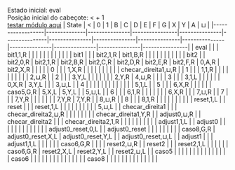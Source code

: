 Estado inicial: eval<br>
Posição inicial do cabeçote: < + 1 <br>
[testar módulo aqui](https://github.com/SauloSamps/TimeCalculator/blob/main/caso%205/2.txt)
| State            | <            | 0             | 1              | B             | C             | D             | E             | F             | G             | X             | Y             | A             | ⊔             |
|------------------|--------------|---------------|----------------|---------------|---------------|---------------|---------------|---------------|---------------|---------------|---------------|---------------|----------------|
| eval             |              |               | bit1,1,R       |               |               |               |               |               |               |               |               |               |                |
| bit1             |              |               | bit2,1,R       | bit1,B,R       |               |               |               |               |               |               |               |               |                |
| bit2             |              | bit2,0,R      | bit2,1,R       | bit2,B,R       | bit2,C,R       | bit2,D,R       | bit2,E,R       | bit2,F,R       | 0,A,R         | bit2,X,R       |               |               |                |
| 0                |              |               | 1,X,R          |               |               |               |               |               |               |               |               |               | checar_direita1,⊔,R |
| 1                |              |               | 1,1,R          |               |               |               |               |               |               |               |               |               | 2,⊔,R         |
| 2                |              |               | 3,Y,L          |               |               |               |               |               |               | 2,Y,R         | 4,⊔,R         |               |                |
| 3                |              |               | 3,1,L          |               |               |               |               |               | 0,X,R         | 3,Y,L         |               |               | 3,⊔,L         |
| 4                |              |               |                |               |               |               |               |               |               |               |               |               | 5,1,L         |
| 5                |              |               | 6,X,R          |               |               |               |               |               | caso5,G,R     | 5,X,L         | 5,Y,L         |               | 5,⊔,L         |
| 6                |              |               | 6,1,R          |               |               |               |               |               |               | 6,X,R         |               |               | 7,⊔,R         |
| 7                |              |               | 7,Y,R          |               |               |               |               |               |               | 7,Y,R         | 7,Y,R         |               | 8,⊔,R         |
| 8                |              |               | 8,1,R          |               |               |               |               |               |               |               |               |               | reset,1,L     |
| reset            |              |               | reset,1,L      |               |               |               |               |               |               |               |               |               | 5,⊔,L         |
| checar_direita1  |              |               | checar_direita2,⊔,R |               |               |               |               |               |               |               | checar_direita1,Y,R |               | adjust0,⊔,R   |
| checar_direita2  |              |               | checar_direita2,1,R |               |               |               |               |               |               |               |               |               | adjust1,1,L   |
| adjust0          |              |               |                |               |               |               |               |               |               |               |               |               | adjust0_reset,0,L |
| adjust0_reset    |              |               |                |               |               |               |               |               | caso8,G,R     | adjust0_reset,X,L | adjust0_reset,Y,L |               | adjust0_reset,⊔,L |
| adjust1          |              |               | adjust1,1,L    |               |               |               |               |               | caso6,G,R     |               |               |               | reset2,⊔,R    |
| reset2           |              |               | reset2,1,L     |               |               |               |               |               | caso6,G,R     | reset2,X,L    | reset2,Y,L    |               | reset2,⊔,L    |
| caso5            |              |               |                |               |               |               |               |               |               |               |               |               |                |
| caso6            |              |               |                |               |               |               |               |               |               |               |               |               |                |
| caso8            |              |               |                |               |               |               |               |               |               |               |               |               |                |
